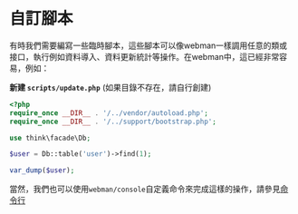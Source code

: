 # 自訂腳本

有時我們需要編寫一些臨時腳本，這些腳本可以像webman一樣調用任意的類或接口，執行例如資料導入、資料更新統計等操作。在webman中，這已經非常容易，例如：

**新建 `scripts/update.php`** (如果目錄不存在，請自行創建)
```php
<?php
require_once __DIR__ . '/../vendor/autoload.php';
require_once __DIR__ . '/../support/bootstrap.php';

use think\facade\Db;

$user = Db::table('user')->find(1);

var_dump($user);
```

當然，我們也可以使用`webman/console`自定義命令來完成這樣的操作，請參見[命令行](../plugin/console.md)